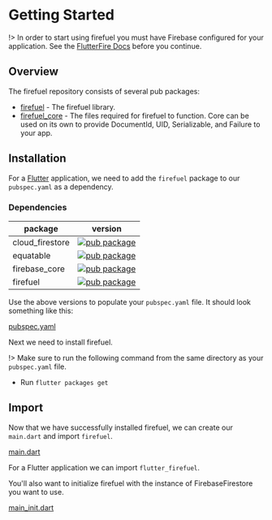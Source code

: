 # Getting Started

!> In order to start using firefuel you must have Firebase configured for your application. See the [FlutterFire Docs](https://firebase.flutter.dev/docs/overview/) before you continue.

## Overview

The firefuel repository consists of several pub packages:

- [firefuel](https://pub.dev/packages/firefuel) - The firefuel library.
- [firefuel_core](https://pub.dev/packages/firefuel_core) - The files required for firefuel to function. Core can be used on its own to provide DocumentId, UID, Serializable, and Failure to your app.

## Installation

For a [Flutter](https://flutter.dev/) application, we need to add the `firefuel` package to our `pubspec.yaml` as a dependency.

### Dependencies
| package | version |
| -- | -- | 
| cloud_firestore |  [![pub package](https://img.shields.io/pub/v/cloud_firestore.svg)](https://pub.dev/packages/cloud_firestore) |
| equatable |  [![pub package](https://img.shields.io/pub/v/equatable.svg)](https://pub.dev/packages/equatable) |
| firebase_core |  [![pub package](https://img.shields.io/pub/v/firebase_core.svg)](https://pub.dev/packages/firebase_core) |
| firefuel |  [![pub package](https://img.shields.io/pub/v/firefuel.svg)](https://pub.dev/packages/firefuel) |

Use the above versions to populate your `pubspec.yaml` file. It should look something like this:

[pubspec.yaml](_snippets/getting_started/firefuel_pubspec.yaml.md ':include')

Next we need to install firefuel.

!> Make sure to run the following command from the same directory as your `pubspec.yaml` file.

- Run `flutter packages get`

## Import

Now that we have successfully installed firefuel, we can create our `main.dart` and import `firefuel`.

[main.dart](_snippets/getting_started/firefuel_main.dart.md ':include')

For a Flutter application we can import `flutter_firefuel`.

You'll also want to initialize firefuel with the instance of FirebaseFirestore you want to use.

[main_init.dart](_snippets/getting_started/firefuel_main_init.dart.md ':include')
